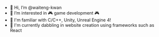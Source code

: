 - 👋 Hi, I’m @waiteng-kwan
- 👀 I’m interested in 🎮 game development 🎮
- 📖 I'm familiar with C/C++, Unity, Unreal Engine 4!
- 🌱 I'm currently dabbling in website creation using frameworks such as React
<!-- - 💞️ I’m looking to collaborate on ...
- 📫 How to reach me ... -->

<!---
waiteng-kwan/waiteng-kwan is a ✨ special ✨ repository because its `README.md` (this file) appears on your GitHub profile.
You can click the Preview link to take a look at your changes.
--->
